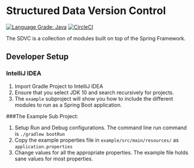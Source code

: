# Structured Data Version Control
[![Language Grade: Java](https://img.shields.io/lgtm/grade/java/g/Open-MBEE/mms.svg?logo=lgtm&logoWidth=18)](https://lgtm.com/projects/g/Open-MBEE/mms/context:java) [![CircleCI](https://circleci.com/gh/Open-MBEE/mms.svg?style=svg)](https://circleci.com/gh/Open-MBEE/mms)

The SDVC is a collection of modules built on top of the Spring Framework.

## Developer Setup
### IntelliJ IDEA

1. Import Gradle Project to IntelliJ IDEA
2. Ensure that you select JDK 10 and search recursively for projects.
3. The `example` subproject will show you how to include the different modules to run as a Spring Boot application.

###The Example Sub Project:
1. Setup Run and Debug configurations. The command line run command is `./gradlew bootRun`
2. Copy the example properties file in `example/src/main/resources/` as `application.properties`
3. Change values for all the appropriate properties. The example file holds sane values for most properties.